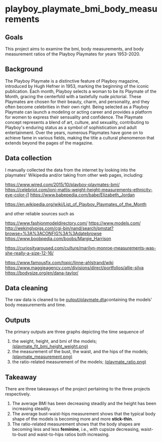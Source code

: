 # playboy_playmate_bmi_body_measurements
 
## Goals

This project aims to examine the bmi, body measurements, and body measurement ratios of the Playboy Playmates for years 1953-2020. 

## Background

The Playboy Playmate is a distinctive feature of Playboy magazine, introduced by Hugh Hefner in 1953, marking the beginning of the iconic publication. Each month, Playboy selects a woman to be its Playmate of the Month, gracing the centerfold with a tastefully nude pictorial. These Playmates are chosen for their beauty, charm, and personality, and they often become celebrities in their own right. Being selected as a Playboy Playmate can launch a modeling or acting career and provides a platform for women to express their sensuality and confidence. The Playmate concept represents a blend of art, culture, and sexuality, contributing to Playboy's enduring status as a symbol of sophistication and adult entertainment. Over the years, numerous Playmates have gone on to achieve fame in various fields, making the title a cultural phenomenon that extends beyond the pages of the magazine.

## Data collection


I manually collected the data from the internet by looking into the playmates' Wikipedia and/or taking from other web pages, including:

https://www.wired.com/2015/10/playboy-playmates-bmi/
https://celebriot.com/joni-mattis-weight-height-measurements-ethnicity-eye-color-j1
https://www.babepedia.com/babe/Elizabeth_Jordan

https://en.wikipedia.org/wiki/List_of_Playboy_Playmates_of_the_Month


and other reliable sources such as


https://www.fashionmodeldirectory.com/
https://www.models.com/
http://wekinglypigs.com/cgi-bin/nand/search/pmstat?browse=%3A%3ACONFIG%3A%3Adatebrowse
https://www.boobpedia.com/boobs/Margie_Harrison

https://curiosityaroused.com/culture/marilyn-monroe-measurements-was-she-really-a-size-12-16/

https://www.famousfix.com/topic/linne-ahlstrand/wiki
https://www.maggieagency.com/divisions/direct/portfolios/allie-silva
https://bodysize.org/en/dana-taylor/

## Data cleaning

The raw data is cleaned to be [output/playmate.dta](https://github.com/wangshasha111/playboy_playmate_bmi_body_measurements/blob/main/output/playmate.dta)containing the models' body measurements and time.

## Outputs

The primary outputs are three graphs depicting the time sequence of 

1. the weight, height, and bmi of the models; [(playmate_fit_bmi_height_weight.png)](https://github.com/wangshasha111/playboy_playmate_bmi_body_measurements/blob/main/output/playmate_fit_bmi_height_weight.png)
2. the measurement of the bust, the waist, and the hips of the models; [(playmate_measurement.png)](https://github.com/wangshasha111/playboy_playmate_bmi_body_measurements/blob/main/output/playmate_measurement.png)
3. the ratio-related measurement of the models; [(playmate_ratio.png)](https://github.com/wangshasha111/playboy_playmate_bmi_body_measurements/blob/main/output/playmate_ratio.png)


## Takeaway
There are three takeaways of the project pertaining to the three projects respectively.

1. The average BMI has been decreasing steadily and the height has been increasing steadily.
2. The average bust-waist-hips measurement shows that the typical body shape of the models is becoming more and more **stick-thin**.
3. The ratio-related measurement shows that the body shapes are becoming less and less **feminine**, i.e., with cupsize decreasing, waist-to-bust and waist-to-hips ratios both increasing.





